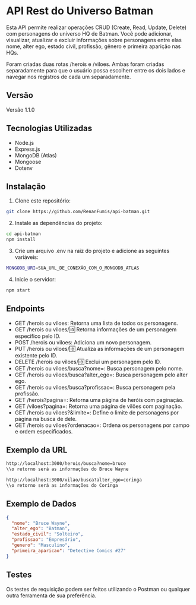 # API Rest do Universo Batman

<p>Esta API permite realizar operações CRUD (Create, Read, Update, Delete) com personagens do universo HQ de Batman. Você pode adicionar, visualizar, atualizar e excluir informações sobre personagens entre elas nome, alter ego, estado civil, profissão, gênero e primeira aparição nas HQs.</p>
<p>Foram criadas duas rotas /herois e /viloes. Ambas foram criadas separadamente para que o usuário possa escolherr entre os dois lados e navegar nos registros de cada um separadamente.</p>

## Versão
  <p>Versão 1.1.0</p>

## Tecnologias Utilizadas

- Node.js
- Express.js
- MongoDB (Atlas)
- Mongoose
- Dotenv

## Instalação

1. Clone este repositório:

```bash
git clone https://github.com/RenanFumis/api-batman.git
```


2. Instale as dependências do projeto:

```bash
cd api-batman
npm install
```
3. Crie um arquivo .env na raiz do projeto e adicione as seguintes variáveis:

```bash
MONGODB_URI=SUA_URL_DE_CONEXÃO_COM_O_MONGODB_ATLAS
```
4. Inicie o servidor:
```bash
npm start
```
## Endpoints

- GET /herois ou viloes: Retorna uma lista de todos os personagens.
- GET /herois ou viloes/:id: Retorna informações de um personagem específico pelo ID.
- POST /herois ou viloes: Adiciona um novo personagem.
- PUT /herois ou viloes/:id: Atualiza as informações de um personagem existente pelo ID.
- DELETE /herois ou viloes/:id: Exclui um personagem pelo ID.
- GET /herois ou viloes/busca?nome=: Busca personagem pelo nome.
- GET /herois ou viloes/busca?alter_ego=: Busca personagem pelo alter ego.
- GET /herois ou viloes/busca?profissao=: Busca personagem pela profissão.
- GET /herois?pagina=: Retorna uma página de heróis com paginação.
- GET /viloes?pagina=: Retorna uma página de vilões com paginação.
- GET /herois ou viloes?&limite=: Define o limite de personagens por página na busca de dele.
- GET /herois ou viloes?ordenacao=: Ordena os personagens por campo e ordem especificados.

## Exemplo da URL
```bash
http://localhost:3000/herois/busca?nome=bruce
\\o retorno será as informações do Bruce Wayne

http://localhost:3000/vilao/busca?alter_ego=coringa
\\o retorno será as informações do Coringa

```

## Exemplo de Dados

```json
{
  "nome": "Bruce Wayne",
  "alter_ego": "Batman",
  "estado_civil": "Solteiro",
  "profissao": "Empresário",
  "genero": "Masculino",
  "primeira_aparicao": "Detective Comics #27"
}
```

## Testes
Os testes de requisição podem ser feitos utilizando o Postman ou qualquer outra ferramenta de sua preferência.

